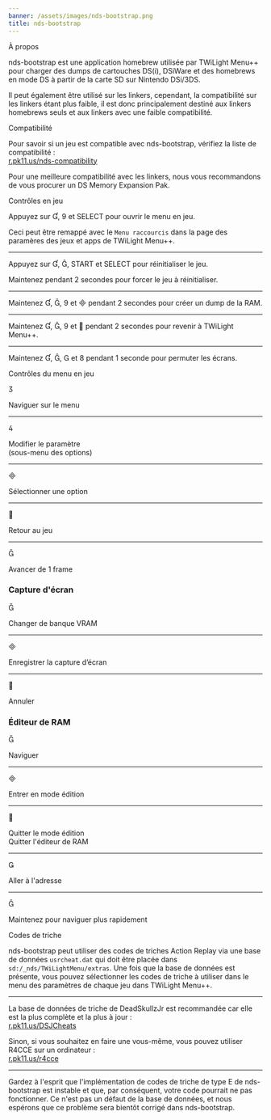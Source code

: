 ```yaml
---
banner: /assets/images/nds-bootstrap.png
title: nds-bootstrap
---
```


<div id="about" class="section-title">À propos</div>
<div class="section-body">
    <p>
        nds-bootstrap est une application homebrew utilisée par TWiLight Menu++ pour charger des dumps de cartouches DS(i), DSiWare et des homebrews en mode DS à partir de la carte SD sur Nintendo DSi/3DS.
    </p>
    <p>
        Il peut également être utilisé sur les linkers, cependant, la compatibilité sur les linkers étant plus faible, il est donc principalement destiné aux linkers homebrews seuls et aux linkers avec une faible compatibilité.
    </p>
</div>

<div id="compatibility" class="section-title">Compatibilité</div>
<div class="section-body">
    <p>
        Pour savoir si un jeu est compatible avec nds-bootstrap, vérifiez la liste de compatibilité :<br><a href="https://r.pk11.us/nds-compatibility">r.pk11.us/nds-compatibility</a>
    </p>
    <p>
        Pour une meilleure compatibilité avec les linkers, nous vous recommandons de vous procurer un DS Memory Expansion Pak.
    </p>
</div>

<div id="controls" class="section-title">Contrôles en jeu</div>
<div class="section-body">
    <p>
        Appuyez sur &#xE004;, &#xE07A; et SELECT pour ouvrir le menu en jeu.
    </p>
    <p>
        Ceci peut être remappé avec le <code>Menu raccourcis</code> dans la page des paramères des jeux et apps de TWiLight Menu++.
    </p>
    <hr>
    <p>
        Appuyez sur &#xE004;, &#xE005;, START et SELECT pour réinitialiser le jeu.
    </p>
    <p>
        Maintenez pendant 2 secondes pour forcer le jeu à réinitialiser.
    </p>
    <hr>
    <p>
        Maintenez &#xE004;, &#xE005;, &#xE07A; et &#xE000; pendant 2 secondes pour créer un dump de la RAM.
    </p>
    <hr>
    <p>
        Maintenez &#xE004;, &#xE005;, &#xE07A; et &#xE001; pendant 2 secondes pour revenir à TWiLight Menu++.
    </p>
    <hr>
    <p>
        Maintenez &#xE004;, &#xE005;, &#xE002; et &#xE079; pendant 1 seconde pour permuter les écrans.
    </p>
</div>

<div id="menu-controls" class="section-title">Contrôles du menu en jeu</div>
<div class="section-body">
    <div class="button-action-group">
        <p class="button-action button">&#xE07D;</p>
        <p class="button-action-text">Naviguer sur le menu</p>
    </div>
    <hr>
    <div class="button-action-group">
        <p class="button-action button">&#xE07E;</p>
        <p class="button-action-text">Modifier le paramètre<br>(sous-menu des options)</p>
    </div>
    <hr>
    <div class="button-action-group">
        <p class="button-action button">&#xE000;</p>
        <p class="button-action-text">Sélectionner une option</p>
    </div>
    <hr>
    <div class="button-action-group">
        <p class="button-action button">&#xE001;</p>
        <p class="button-action-text">Retour au jeu</p>
    </div>
    <hr>
    <div class="button-action-group">
        <p class="button-action button">&#xE005;</p>
        <p class="button-action-text">Avancer de 1 frame</p>
    </div>
    <h3>Capture d'écran</h3>
    <div class="button-action-group">
        <p class="button-action button">&#xE006;</p>
        <p class="button-action-text">Changer de banque VRAM</p>
    </div>
    <hr>
    <div class="button-action-group">
        <p class="button-action button">&#xE000;</p>
        <p class="button-action-text">Enregistrer la capture d’écran</p>
    </div>
    <hr>
    <div class="button-action-group">
        <p class="button-action button">&#xE001;</p>
        <p class="button-action-text">Annuler</p>
    </div>
    <h3>Éditeur de RAM</h3>
    <div class="button-action-group">
        <p class="button-action button">&#xE006;</p>
        <p class="button-action-text">Naviguer</p>
    </div>
    <hr>
    <div class="button-action-group">
        <p class="button-action button">&#xE000;</p>
        <p class="button-action-text">Entrer en mode édition</p>
    </div>
    <hr>
    <div class="button-action-group">
        <p class="button-action button">&#xE001;</p>
        <p class="button-action-text">Quitter le mode édition<br>Quitter l'éditeur de RAM</p>
    </div>
    <hr>
    <div class="button-action-group">
        <p class="button-action button">&#xE003;</p>
        <p class="button-action-text">Aller à l'adresse</p>
    </div>
    <hr>
    <div class="button-action-group">
        <p class="button-action button">&#xE005;</p>
        <p class="button-action-text">Maintenez pour naviguer plus rapidement</p>
    </div>
</div>

<div id="cheats" class="section-title">Codes de triche</div>
<div class="section-body">
    <p>
        nds-bootstrap peut utiliser des codes de triches Action Replay via une base de données <code>usrcheat.dat</code> qui doit être placée dans <code>sd:/_nds/TWiLightMenu/extras</code>. Une fois que la base de données est présente, vous pouvez sélectionner les codes de triche à utiliser dans le menu des paramètres de chaque jeu dans TWiLight Menu++.
    </p>
    <hr>
    <p>
        La base de données de triche de DeadSkullzJr est recommandée car elle est la plus complète et la plus à jour :<br><a href="https://r.pk11.us/DSJCheats">r.pk11.us/DSJCheats</a>
    </p>
    <p>
        Sinon, si vous souhaitez en faire une vous-même, vous pouvez utiliser R4CCE sur un ordinateur :<br><a href="https://r.pk11.us/r4cce">r.pk11.us/r4cce</a>
    </p>
    <hr>
    <p>
        Gardez à l'esprit que l'implémentation de codes de triche de type E de nds-bootstrap est instable et que, par conséquent, votre code pourrait ne pas fonctionner. Ce n'est pas un défaut de la base de données, et nous espérons que ce problème sera bientôt corrigé dans nds-bootstrap.
    </p>
</div>
